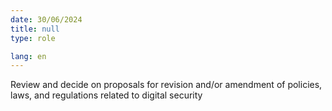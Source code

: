 ```yaml
---
date: 30/06/2024
title: null
type: role

lang: en
---
```


Review and decide on proposals for revision and/or amendment of policies, laws, and regulations
related to digital security
